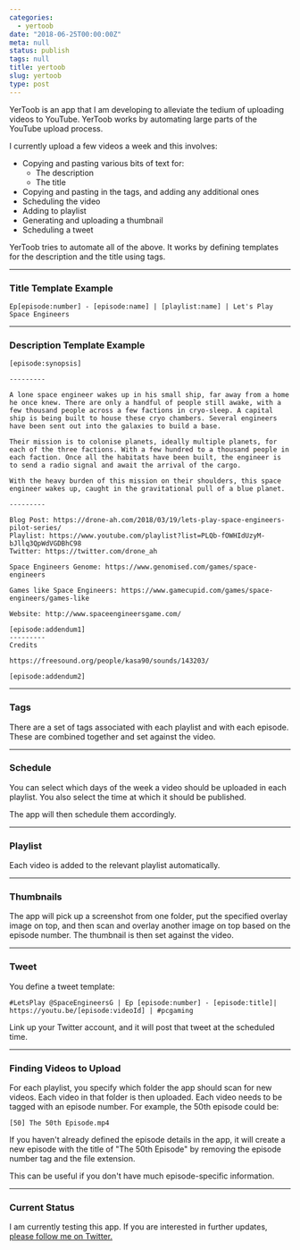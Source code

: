 ```yaml
---
categories:
  - yertoob
date: "2018-06-25T00:00:00Z"
meta: null
status: publish
tags: null
title: yertoob
slug: yertoob
type: post
---
```


YerToob is an app that I am developing to alleviate the tedium of uploading
videos to YouTube. YerToob works by automating large parts of the YouTube upload
process.

I currently upload a few videos a week and this involves:

- Copying and pasting various bits of text for:
  - The description
  - The title
- Copying and pasting in the tags, and adding any additional ones
- Scheduling the video
- Adding to playlist
- Generating and uploading a thumbnail
- Scheduling a tweet

YerToob tries to automate all of the above. It works by defining templates for
the description and the title using tags.

---

### Title Template Example

```
Ep[episode:number] - [episode:name] | [playlist:name] | Let's Play Space Engineers
```

---

### Description Template Example

```
[episode:synopsis]

---------

A lone space engineer wakes up in his small ship, far away from a home he once knew. There are only a handful of people still awake, with a few thousand people across a few factions in cryo-sleep. A capital ship is being built to house these cryo chambers. Several engineers have been sent out into the galaxies to build a base.

Their mission is to colonise planets, ideally multiple planets, for each of the three factions. With a few hundred to a thousand people in each faction. Once all the habitats have been built, the engineer is to send a radio signal and await the arrival of the cargo.

With the heavy burden of this mission on their shoulders, this space engineer wakes up, caught in the gravitational pull of a blue planet.

---------

Blog Post: https://drone-ah.com/2018/03/19/lets-play-space-engineers-pilot-series/
Playlist: https://www.youtube.com/playlist?list=PLQb-fOWHIdUzyM-bJllq3QpWdVGDBhC98
Twitter: https://twitter.com/drone_ah

Space Engineers Genome: https://www.genomised.com/games/space-engineers

Games like Space Engineers: https://www.gamecupid.com/games/space-engineers/games-like

Website: http://www.spaceengineersgame.com/

[episode:addendum1]
---------
Credits

https://freesound.org/people/kasa90/sounds/143203/

[episode:addendum2]
```

---

### Tags

There are a set of tags associated with each playlist and with each episode.
These are combined together and set against the video.

---

### Schedule

You can select which days of the week a video should be uploaded in each
playlist. You also select the time at which it should be published.

The app will then schedule them accordingly.

---

### Playlist

Each video is added to the relevant playlist automatically.

---

### Thumbnails

The app will pick up a screenshot from one folder, put the specified overlay
image on top, and then scan and overlay another image on top based on the
episode number. The thumbnail is then set against the video.

---

### Tweet

You define a tweet template:

```
#LetsPlay @SpaceEngineersG | Ep [episode:number] - [episode:title]|
https://youtu.be/[episode:videoId] | #pcgaming
```

Link up your Twitter account, and it will post that tweet at the scheduled time.

---

### Finding Videos to Upload

For each playlist, you specify which folder the app should scan for new videos.
Each video in that folder is then uploaded. Each video needs to be tagged with
an episode number. For example, the 50th episode could be:

```
[50] The 50th Episode.mp4
```

If you haven't already defined the episode details in the app, it will create a
new episode with the title of "The 50th Episode" by removing the episode number
tag and the file extension.

This can be useful if you don't have much episode-specific information.

---

### Current Status

I am currently testing this app. If you are interested in further updates,
[please follow me on Twitter.](https://twitter.com/drone_ah)
